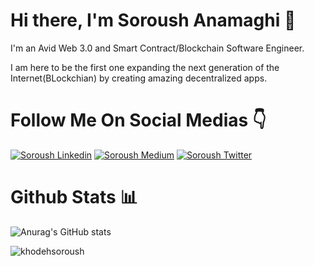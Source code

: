# Hi there, I'm Soroush Anamaghi 👋 

I'm an Avid Web 3.0 and Smart Contract/Blockchain Software Engineer.


I am here to be the first one expanding the next generation of the Internet(BLockchian) by creating amazing decentralized apps.


# Follow Me On Social Medias 👇

[![Soroush Linkedin](https://img.shields.io/badge/LinkedIn-0077B5?style=for-the-badge&logo=linkedin&logoColor=white)](https://www.linkedin.com/in/soroush-anamaghi/)
[![Soroush Medium](https://img.shields.io/badge/Medium-000000?style=for-the-badge&logo=medium&logoColor=white)](https://medium.com/@soroush.dreamers2004)
[![Soroush Twitter](https://img.shields.io/badge/Twitter-1DA1F2?style=for-the-badge&logo=twitter&logoColor=white)](https://twitter.com/khodehsoroush)


# Github Stats 📊

![Anurag's GitHub stats](https://github-readme-stats.vercel.app/api?username=khodehsoroush&show_icons=true&theme=radical)
<p><img align="center" src="https://github-readme-streak-stats.herokuapp.com/?user=khodehsoroush&theme=dark" alt="khodehsoroush" /></p>
